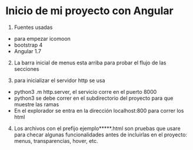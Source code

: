 # Inicio de mi proyecto con Angular

1. Fuentes usadas
- para empezar icomoon
- bootstrap 4
- Angular 1.7

2. La barra inicial de menus esta arriba para probar el flujo de las secciones

3. para inicializar el servidor http se usa
- python3 .m http.server, el servicio corre en el puerto 8000
- python3 se debe correr en el subdirectorio del proyecto para que muestre las ramas
- En el explorador se entra en la dirección localhost:800 para correr los html

4.  Los archivos con el prefijo ejemplo*****.html son pruebas que usare para checar algunas          funcionalidades antes de incluirlas en el proyecto: menus, transparencias, hover, etc.

